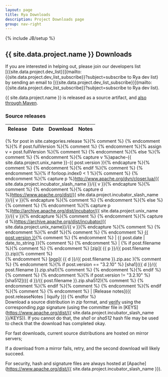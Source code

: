 ```yaml
---
layout: page
title: Rya Downloads
description: Project Downloads page
group: nav-right
---
```

<!--
{% comment %}
Licensed to the Apache Software Foundation (ASF) under one or more
contributor license agreements.  See the NOTICE file distributed with
this work for additional information regarding copyright ownership.
The ASF licenses this file to you under the Apache License, Version 2.0
(the "License"); you may not use this file except in compliance with
the License.  You may obtain a copy of the License at

http://www.apache.org/licenses/LICENSE-2.0

Unless required by applicable law or agreed to in writing, software
distributed under the License is distributed on an "AS IS" BASIS,
WITHOUT WARRANTIES OR CONDITIONS OF ANY KIND, either express or implied.
See the License for the specific language governing permissions and
limitations under the License.
{% endcomment %}
-->
{% include JB/setup %}

## {{ site.data.project.name }} Downloads

If you are interested in helping out, please join our developers list [{{site.data.project.dev_list}}](mailto:{{site.data.project.dev_list_subscribe}}?subject=subscribe to Rya dev list) by sending an email to [{{site.data.project.dev_list_subscribe}}](mailto:{{site.data.project.dev_list_subscribe}}?subject=subscribe to Rya dev list).

{{ site.data.project.name }} is released as a source artifact, and [also through Maven](https://search.maven.org/#search%7Cga%7C1%7Cg%3A%22org.apache.rya%22).

### Source releases

Release          | Date       | Download | Notes
:--------------- | :--------- | :------- | :----
{% for post in site.categories.release %}{% comment %}
{% endcomment %}{% if post.fullVersion %}{% comment %}
{% endcomment %}{% assign v = post.fullVersion %}{% comment %}
{% endcomment %}{% else %}{% comment %}
{% endcomment %}{% capture v %}apache-{{ site.data.project.unix_name }}-{{ post.version }}{% endcapture %}{% comment %}
{% endcomment %}{% endif %}{% comment %}
{% endcomment %}{% if forloop.index0 < 1 %}{% comment %}
{% endcomment %}{% capture p %}http://www.apache.org/dyn/closer.lua/{{ site.data.project.incubator_slash_name }}/{{ v }}{% endcapture %}{% comment %}
{% endcomment %}{% capture d %}https://www.apache.org/dist/{{ site.data.project.incubator_slash_name }}/{{ v }}{% endcapture %}{% comment %}
{% endcomment %}{% else %}{% comment %}
{% endcomment %}{% capture p %}http://archive.apache.org/dist/incubator/{{ site.data.project.unix_name }}/{{ v }}{% endcapture %}{% comment %}
{% endcomment %}{% capture d %}https://archive.apache.org/dist/incubator/{{ site.data.project.unix_name}}/{{ v }}{% endcapture %}{% comment %}
{% endcomment %}{% endif %}{% comment %}
{% endcomment %} <a href="{{ post.url }}">{{ post.version }}</a>{% comment %}
{% endcomment %} | {{ post.date | date_to_string }}{% comment %}
{% endcomment %} | {% if post.filename %}{% comment %}
{% endcomment %} [zip]( {{ p }}/{{ post.filename }}.zip){% comment %}  
{% endcomment %} [pgp]( {{ d }}/{{ post.filename }}.zip.asc ){% comment %}
{% endcomment %}{% if post.version == "3.2.10" %} [sha1]({{ d }}/{{ post.filename }}.zip.sha1){% comment %}
{% endcomment %}{% endif %}{% comment %}
{% endcomment %}{% if post.version != "3.2.10" %} [sha512]({{ d }}/{{ post.filename }}.zip.sha512){% comment %}
{% endcomment %}{% endif %}{% comment %}
{% endcomment %}{% endif %}{% comment %}
{% endcomment %} | [Release notes]({{ post.releaseNotes | liquify }})
{% endfor %}
<br>
Download a source distribution in <!-- either *tar* or --> *zip* format,
and [verify](http://www.apache.org/dyn/closer.cgi#verify)
using the corresponding *pgp* signature (using the committer file in [KEYS](https://www.apache.org/dist/{{ site.data.project.incubator_slash_name }}/KEYS)).
If you cannot do that, the *sha1* or *sha512* hash file may be used to check that the
download has completed okay.


For fast downloads, current source distributions are hosted on mirror servers;

<!-- older source distributions are in the
[archive](http://archive.apache.org/dist/{{ site.data.project.incubator_slash_name }}/).
--> 
If a download from a mirror fails, retry, and the second download will likely
succeed.


For security, hash and signature files are always hosted at
[Apache](https://www.apache.org/dist/{{ site.data.project.incubator_slash_name }}).

